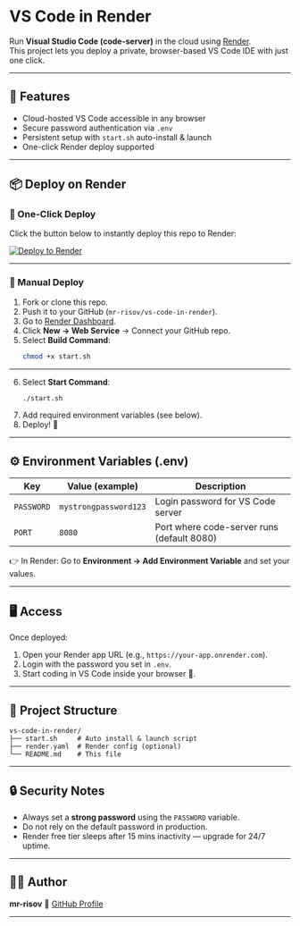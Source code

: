 
# VS Code in Render

Run **Visual Studio Code (code-server)** in the cloud using [Render](https://render.com).  
This project lets you deploy a private, browser-based VS Code IDE with just one click.  

---

## 🚀 Features
- Cloud-hosted VS Code accessible in any browser  
- Secure password authentication via `.env`  
- Persistent setup with `start.sh` auto-install & launch  
- One-click Render deploy supported  

---

## 📦 Deploy on Render

### 🔹 One-Click Deploy
Click the button below to instantly deploy this repo to Render:

[![Deploy to Render](https://render.com/images/deploy-to-render-button.svg)](https://render.com/deploy?repo=https://github.com/tyghcrrgfbfg6567fvvbv/Vs-code-for-render-in-one-click)

---

### 🔹 Manual Deploy
1. Fork or clone this repo.  
2. Push it to your GitHub (`mr-risov/vs-code-in-render`).  
3. Go to [Render Dashboard](https://dashboard.render.com/).  
4. Click **New → Web Service** → Connect your GitHub repo.  
5. Select **Build Command**:
   ```bash
   chmod +x start.sh


---

6. Select **Start Command**:
   ```bash
   ./start.sh

7. Add required environment variables (see below).
8. Deploy! 🎉

---

## ⚙️ Environment Variables (.env)

| Key        | Value (example)       | Description                                |
| ---------- | --------------------- | ------------------------------------------ |
| `PASSWORD` | `mystrongpassword123` | Login password for VS Code server          |
| `PORT`     | `8080`                | Port where code-server runs (default 8080) |

👉 In Render: Go to **Environment → Add Environment Variable** and set your values.

---

## 🖥️ Access

Once deployed:

1. Open your Render app URL (e.g., `https://your-app.onrender.com`).
2. Login with the password you set in `.env`.
3. Start coding in VS Code inside your browser 🎉.

---

## 📂 Project Structure

```
vs-code-in-render/
├── start.sh     # Auto install & launch script
├── render.yaml  # Render config (optional)
└── README.md    # This file
```

---

## 🔒 Security Notes

* Always set a **strong password** using the `PASSWORD` variable.
* Do not rely on the default password in production.
* Render free tier sleeps after 15 mins inactivity — upgrade for 24/7 uptime.

---

## 👨‍💻 Author

**mr-risov**
🚀 [GitHub Profile](https://github.com/mr-risov)

---


